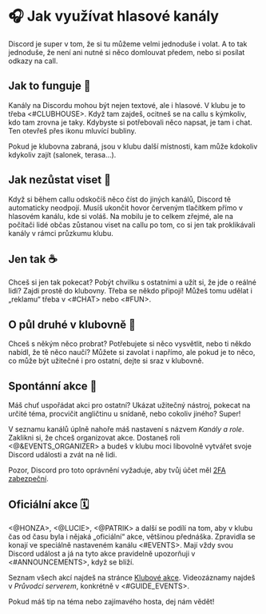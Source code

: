 # 🎧 Jak využívat hlasové kanály
Discord je super v tom, že si tu můžeme velmi jednoduše i volat. A to tak jednoduše, že není ani nutné si něco domlouvat předem, nebo si posílat odkazy na call.

## Jak to funguje 🧐
Kanály na Discordu mohou být nejen textové, ale i hlasové. V klubu je to třeba <#CLUBHOUSE>. Když tam zajdeš, ocitneš se na callu s kýmkoliv, kdo tam zrovna je taky. Kdybyste si potřebovali něco napsat, je tam i chat. Ten otevřeš přes ikonu mluvící bubliny.

Pokud je klubovna zabraná, jsou v klubu další místnosti, kam může kdokoliv kdykoliv zajít (salonek, terasa…).

## Jak nezůstat viset 📵
Když si během callu odskočíš něco číst do jiných kanálů, Discord tě automaticky neodpojí. Musíš ukončit hovor červeným tlačítkem přímo v hlasovém kanálu, kde si voláš. Na mobilu je to celkem zřejmé, ale na počítači lidé občas zůstanou viset na callu po tom, co si jen tak proklikávali kanály v rámci průzkumu klubu.

## Jen tak ☕️
Chceš si jen tak pokecat? Pobýt chvilku s ostatními a užít si, že jde o reálné lidi? Zajdi prostě do klubovny. Třeba se někdo připojí! Můžeš tomu udělat i „reklamu“ třeba v <#CHAT> nebo <#FUN>.

## O půl druhé v klubovně 🤝
Chceš s někým něco probrat? Potřebujete si něco vysvětlit, nebo ti někdo nabídl, že tě něco naučí? Můžete si zavolat i napřímo, ale pokud je to něco, co může být užitečné i pro ostatní, dejte si sraz v klubovně.

## Spontánní akce 🙌
Máš chuť uspořádat akci pro ostatní? Ukázat užitečný nástroj, pokecat na určité téma, procvičit angličtinu u snídaně, nebo cokoliv jiného? Super!

V seznamu kanálů úplně nahoře máš nastavení s názvem _Kanály a role_. Zaklikni si, že chceš organizovat akce. Dostaneš roli <@&EVENTS_ORGANIZER> a budeš v klubu moci libovolně vytvářet svoje Discord události a zvát na ně lidi.

Pozor, Discord pro toto oprávnění vyžaduje, aby tvůj účet měl [2FA zabezpeční](https://support.discord.com/hc/en-us/articles/219576828-Setting-up-Multi-Factor-Authentication).

## Oficiální akce 🗓️
<@HONZA>, <@LUCIE>, <@PATRIK> a další se podílí na tom, aby v klubu čas od času byla i nějaká „oficiální“ akce, většinou přednáška. Zpravidla se konají ve speciálně nastaveném kanálu <#EVENTS>. Mají vždy svou Discord událost a já na tyto akce pravidelně upozorňuji v <#ANNOUNCEMENTS>, když se blíží.

Seznam všech akcí najdeš na stránce [Klubové akce](https://junior.guru/events/). Videozáznamy najdeš v _Průvodci serverem_, konkrétně v <#GUIDE_EVENTS>.

Pokud máš tip na téma nebo zajímavého hosta, dej nám vědět!
